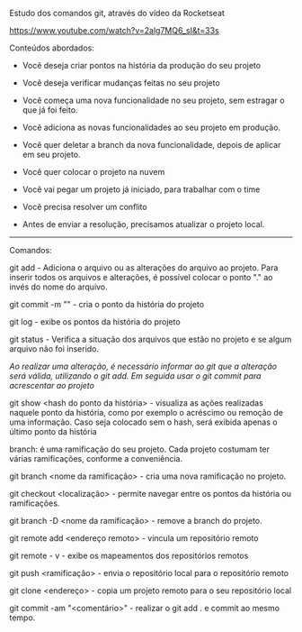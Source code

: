 Estudo dos comandos git, através do vídeo da Rocketseat

https://www.youtube.com/watch?v=2alg7MQ6_sI&t=33s

Conteúdos abordados:

- Você deseja criar pontos na história da produção do seu projeto

- Você deseja verificar mudanças feitas no seu projeto

  

- Você começa uma nova funcionalidade no seu projeto, sem estragar o que já foi feito.
- Você adiciona as novas funcionalidades ao seu projeto em produção.
- Você quer deletar a branch da nova funcionalidade, depois de aplicar em seu projeto.
- Você quer colocar o projeto na nuvem
- Você vai pegar um projeto já iniciado, para trabalhar com o time
- Você precisa resolver um conflito
- Antes de enviar a resolução, precisamos atualizar o projeto local.





-------

Comandos:

git add <nome do arquivo> - Adiciona o arquivo ou as alterações do arquivo ao projeto. Para inserir todos os arquivos e alterações, é possível colocar o ponto "." ao invés do nome do arquivo.

git commit -m "<mensagem>" - cria o ponto da história do projeto

git log - exibe os pontos da história do projeto

git status - Verifica a situação dos arquivos que estão no projeto e se algum arquivo não foi inserido.

*Ao realizar uma alteração, é necessário informar ao git que a alteração será válida, utilizando o git add. Em seguida usar o git commit para acrescentar ao projeto*

git show <hash do ponto da história> - visualiza as ações realizadas naquele ponto da história, como por exemplo o acréscimo ou remoção de uma informação. Caso seja colocado sem o hash, será exibida apenas o último ponto da história

branch: é uma ramificação do seu projeto. Cada projeto costumam ter várias ramificações, conforme a conveniência.

git branch <nome da ramificação> - cria uma nova ramificação no projeto.

git checkout <localização> - permite navegar entre os pontos da história ou ramificações.

git branch -D <nome da ramificação> - remove a branch do projeto.

git remote add <projeto> <endereço remoto> - vincula um repositório remoto

git remote - v - exibe os mapeamentos dos repositórios remotos

git push <projeto> <ramificação> - envia o repositório local para o repositório remoto

git clone <endereço> - copia um projeto remoto para o seu repositório local

git commit -am "<comentário>" - realizar o git add .  e commit ao mesmo tempo.